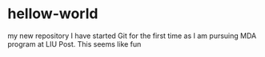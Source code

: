 # hellow-world
my new repository
I have started Git for the first time as I am pursuing MDA program at LIU Post.
This seems like fun
